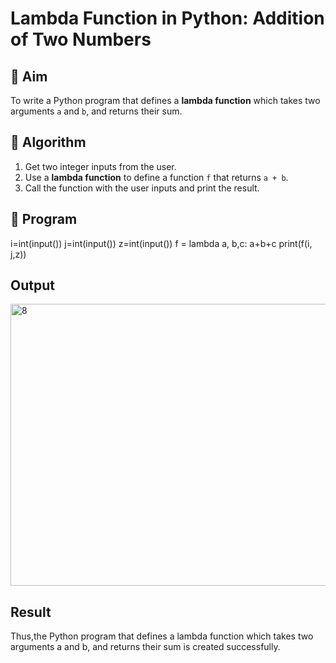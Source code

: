 # Lambda Function in Python: Addition of Two Numbers

## 🎯 Aim
To write a Python program that defines a **lambda function** which takes two arguments `a` and `b`, and returns their sum.

## 🧠 Algorithm
1. Get two integer inputs from the user.
2. Use a **lambda function** to define a function `f` that returns `a + b`.
3. Call the function with the user inputs and print the result.

## 🧾 Program
i=int(input())
j=int(input())
z=int(input())
f = lambda a, b,c: a+b+c
print(f(i, j,z))
## Output
<img width="565" height="451" alt="8" src="https://github.com/user-attachments/assets/fce02df5-261c-437b-b061-2cbcb22ec698" />

## Result
Thus,the Python program that defines a lambda function which takes two arguments a and b, and returns their sum is created successfully.

